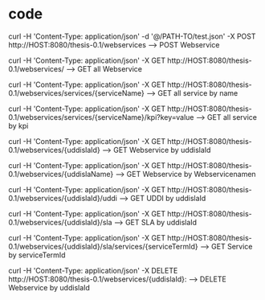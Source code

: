 # code

curl -H 'Content-Type: application/json' -d '@/PATH-TO/test.json' -X POST http://HOST:8080/thesis-0.1/webservices --> POST Webservice

curl -H 'Content-Type: application/json' -X GET http://HOST:8080/thesis-0.1/webservices/ --> GET all Webservice

curl -H 'Content-Type: application/json' -X GET http://HOST:8080/thesis-0.1/webservices/services/{serviceName} --> GET all service by name

curl -H 'Content-Type: application/json' -X GET http://HOST:8080/thesis-0.1/webservices/services/{serviceName}/kpi?key=value --> GET all service by kpi

curl -H 'Content-Type: application/json' -X GET http://HOST:8080/thesis-0.1/webservices/{uddislaId} --> GET Webservice by uddislaId

curl -H 'Content-Type: application/json' -X GET http://HOST:8080/thesis-0.1/webservices/{uddislaName} --> GET Webservice by Webservicenamen

curl -H 'Content-Type: application/json'  -X GET http://HOST:8080/thesis-0.1/webservices/{uddislaId}/uddi --> GET UDDI by uddislaId

curl -H 'Content-Type: application/json'  -X GET http://HOST:8080/thesis-0.1/webservices/{uddislaId}/sla --> GET SLA by uddislaId

curl -H 'Content-Type: application/json'  -X GET http://HOST:8080/thesis-0.1/webservices/{uddislaId}/sla/services/{serviceTermId} --> GET Service by serviceTermId

curl -H 'Content-Type: application/json'  -X DELETE http://HOST:8080/thesis-0.1/webservices/{uddislaId}: --> DELETE Webservice by uddislaId

